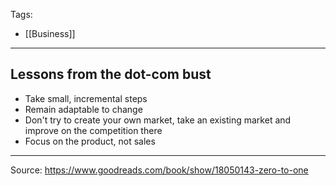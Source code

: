 Tags:
- [[Business]]
---
## Lessons from the dot-com bust
- Take small, incremental steps
- Remain adaptable to change
- Don't try to create your own market, take an existing market and improve on the competition there
- Focus on the product, not sales

---
Source: https://www.goodreads.com/book/show/18050143-zero-to-one
